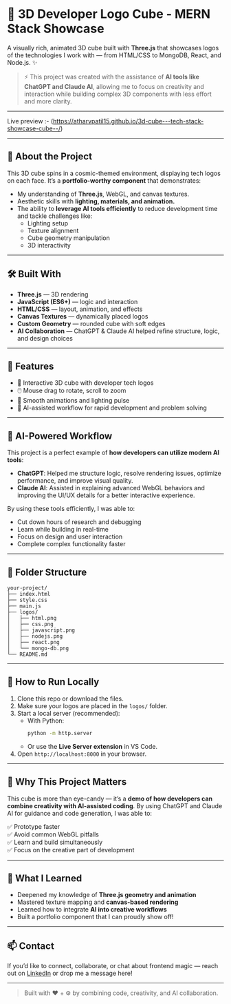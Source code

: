 # 🔮 3D Developer Logo Cube - MERN Stack Showcase

A visually rich, animated 3D cube built with **Three.js** that showcases logos of the technologies I work with — from HTML/CSS to MongoDB, React, and Node.js. ✨

> ⚡ This project was created with the assistance of **AI tools like ChatGPT and Claude AI**, allowing me to focus on creativity and interaction while building complex 3D components with less effort and more clarity.
---

Live preview :- (https://atharvpatil15.github.io/3d-cube---tech-stack-showcase-cube--/)

---

## 🧠 About the Project

This 3D cube spins in a cosmic-themed environment, displaying tech logos on each face. It’s a **portfolio-worthy component** that demonstrates:

- My understanding of **Three.js**, WebGL, and canvas textures.
- Aesthetic skills with **lighting, materials, and animation.**
- The ability to **leverage AI tools efficiently** to reduce development time and tackle challenges like:
  - Lighting setup
  - Texture alignment
  - Cube geometry manipulation
  - 3D interactivity

---

## 🛠️ Built With

- **Three.js** — 3D rendering
- **JavaScript (ES6+)** — logic and interaction
- **HTML/CSS** — layout, animation, and effects
- **Canvas Textures** — dynamically placed logos
- **Custom Geometry** — rounded cube with soft edges
- **AI Collaboration** — ChatGPT & Claude AI helped refine structure, logic, and design choices

---

## 🌟 Features

- 🎲 Interactive 3D cube with developer tech logos
- 🖱️ Mouse drag to rotate, scroll to zoom
- 🔄 Smooth animations and lighting pulse
- 🧠 AI-assisted workflow for rapid development and problem solving

---

## 🤖 AI-Powered Workflow

This project is a perfect example of **how developers can utilize modern AI tools**:

- **ChatGPT**: Helped me structure logic, resolve rendering issues, optimize performance, and improve visual quality.
- **Claude AI**: Assisted in explaining advanced WebGL behaviors and improving the UI/UX details for a better interactive experience.

By using these tools efficiently, I was able to:
- Cut down hours of research and debugging
- Learn while building in real-time
- Focus on design and user interaction
- Complete complex functionality faster

---

## 🧩 Folder Structure

```
your-project/
├── index.html
├── style.css
├── main.js
├── logos/
│   ├── html.png
│   ├── css.png
│   ├── javascript.png
│   ├── nodejs.png
│   ├── react.png
│   └── mongo-db.png
└── README.md
```

---

## 🧪 How to Run Locally

1. Clone this repo or download the files.
2. Make sure your logos are placed in the `logos/` folder.
3. Start a local server (recommended):
   - With Python:
     ```bash
     python -m http.server
     ```
   - Or use the **Live Server extension** in VS Code.
4. Open `http://localhost:8000` in your browser.

---

## 🚀 Why This Project Matters

This cube is more than eye-candy — it’s a **demo of how developers can combine creativity with AI-assisted coding**. By using ChatGPT and Claude AI for guidance and code generation, I was able to:

✅ Prototype faster  
✅ Avoid common WebGL pitfalls  
✅ Learn and build simultaneously  
✅ Focus on the creative part of development

---

## 🧠 What I Learned

- Deepened my knowledge of **Three.js geometry and animation**
- Mastered texture mapping and **canvas-based rendering**
- Learned how to integrate **AI into creative workflows**
- Built a portfolio component that I can proudly show off!

---

## 📫 Contact

If you’d like to connect, collaborate, or chat about frontend magic — reach out on [LinkedIn](https://www.linkedin.com/in/atharvpatil2005/) or drop me a message here!

---

> Built with ❤️ + ⚙️ by combining code, creativity, and AI collaboration.
